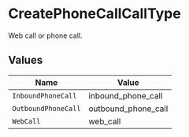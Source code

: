 # CreatePhoneCallCallType

Web call or phone call.


## Values

| Name                | Value               |
| ------------------- | ------------------- |
| `InboundPhoneCall`  | inbound_phone_call  |
| `OutboundPhoneCall` | outbound_phone_call |
| `WebCall`           | web_call            |